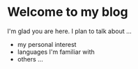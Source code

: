 # Welcome to my blog

I'm glad you are here. I plan to talk about ...

 - my personal interest 
 - languages I'm familiar with
 - others ...
